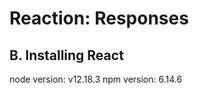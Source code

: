 Reaction: Responses
===================

B. Installing React
-------------------
node version: v12.18.3
npm version: 6.14.6